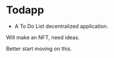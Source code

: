 # Todapp

- A To Do List decentralized application.

Will make an NFT, need ideas.

Better start moving on this.



